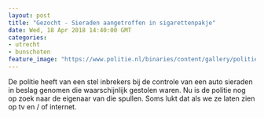 ```yaml
---
layout: post
title: "Gezocht - Sieraden aangetroffen in sigarettenpakje"
date: Wed, 18 Apr 2018 14:40:00 GMT
categories: 
- utrecht 
- bunschoten 
feature_image: "https://www.politie.nl/binaries/content/gallery/politie/gezocht/gestolen-gevonden/2018/april/03-mn/bunschoten-18-sieraden2.jpg"
---
```


De politie heeft van een stel inbrekers bij de controle van een auto sieraden in beslag genomen die waarschijnlijk gestolen waren. Nu is de politie nog op zoek naar de eigenaar van die spullen. Soms lukt dat als we ze laten zien op tv en / of internet.
